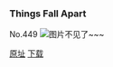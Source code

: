 ### Things Fall Apart
No.449
![图片不见了~~~](https://imgs.xkcd.com/comics/things_fall_apart.png)

[原址](https://xkcd.com//449) [下载](https://imgs.xkcd.com/comics/things_fall_apart.png)

